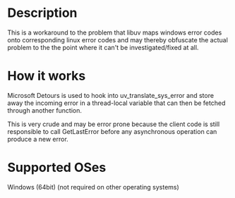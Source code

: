# Description

This is a workaround to the problem that libuv maps windows error codes onto corresponding linux error codes and may thereby obfuscate the actual problem to the the point where it can't be investigated/fixed at all.

# How it works

Microsoft Detours is used to hook into uv_translate_sys_error and store away the incoming error in a thread-local variable that can then be fetched through another function.

This is very crude and may be error prone because the client code is still responsible to call GetLastError before any asynchronous operation can produce a new error.

# Supported OSes

Windows (64bit)
(not required on other operating systems)
